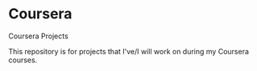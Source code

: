 # Coursera
Coursera Projects

This repository is for projects that I've/I will work on during my Coursera courses.
